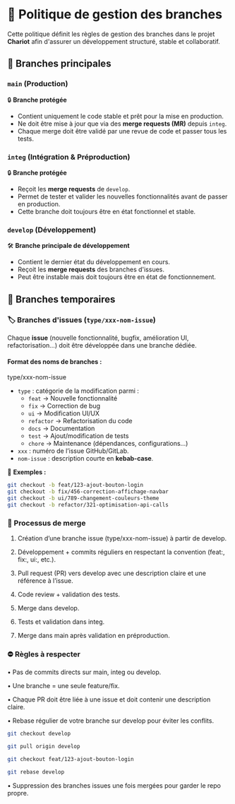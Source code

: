 # 🚀 Politique de gestion des branches

Cette politique définit les règles de gestion des branches dans le projet **Chariot** afin d'assurer un développement structuré, stable et collaboratif.

## 🌱 Branches principales

### `main` (Production)  
🔒 **Branche protégée**  
- Contient uniquement le code stable et prêt pour la mise en production.  
- Ne doit être mise à jour que via des **merge requests (MR)** depuis `integ`.  
- Chaque merge doit être validé par une revue de code et passer tous les tests.  

### `integ` (Intégration & Préproduction)  
🔒 **Branche protégée**  
- Reçoit les **merge requests** de `develop`.  
- Permet de tester et valider les nouvelles fonctionnalités avant de passer en production.  
- Cette branche doit toujours être en état fonctionnel et stable.  

### `develop` (Développement)  
🛠️ **Branche principale de développement**  
- Contient le dernier état du développement en cours.  
- Reçoit les **merge requests** des branches d'issues.  
- Peut être instable mais doit toujours être en état de fonctionnement.  

## 🔀 Branches temporaires

### 🏷️ Branches d'issues (`type/xxx-nom-issue`)  
Chaque **issue** (nouvelle fonctionnalité, bugfix, amélioration UI, refactorisation...) doit être développée dans une branche dédiée.  

#### **Format des noms de branches :**  

type/xxx-nom-issue

- `type` : catégorie de la modification parmi :
  - `feat` → Nouvelle fonctionnalité  
  - `fix` → Correction de bug  
  - `ui` → Modification UI/UX  
  - `refactor` → Refactorisation du code  
  - `docs` → Documentation  
  - `test` → Ajout/modification de tests  
  - `chore` → Maintenance (dépendances, configurations...)  
- `xxx` : numéro de l’issue GitHub/GitLab.  
- `nom-issue` : description courte en **kebab-case**.  

🔹 **Exemples :**  
```bash
git checkout -b feat/123-ajout-bouton-login
git checkout -b fix/456-correction-affichage-navbar
git checkout -b ui/789-changement-couleurs-theme
git checkout -b refactor/321-optimisation-api-calls
```

### 🔁 Processus de merge
	
1.	Création d’une branche issue (type/xxx-nom-issue) à partir de develop.

2.	Développement + commits réguliers en respectant la convention (feat:, fix:, ui:, etc.).
	
3.	Pull request (PR) vers develop avec une description claire et une référence à l’issue.
	
4.	Code review + validation des tests.
	
5.	Merge dans develop.
	
6.	Tests et validation dans integ.
	
7.	Merge dans main après validation en préproduction.

### ⛔ Règles à respecter

•	Pas de commits directs sur main, integ ou develop.

•	Une branche = une seule feature/fix.

•	Chaque PR doit être liée à une issue et doit contenir une description claire.
	
•	Rebase régulier de votre branche sur develop pour éviter les conflits.

```bash
git checkout develop

git pull origin develop

git checkout feat/123-ajout-bouton-login

git rebase develop
```

•	Suppression des branches issues une fois mergées pour garder le repo propre.